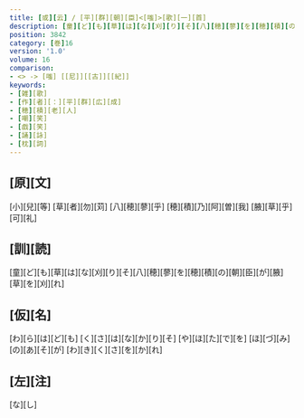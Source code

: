 ```yaml
---
title: [或][云] / [平][群][朝][臣]<[嗤]>[歌][一][首]
description: [童][ど][も][草][は][な][刈][り][そ][八][穂][蓼][を][穂][積][の][朝][臣][が][腋][草][を][刈][れ]
position: 3842
category: [巻]16
version: '1.0'
volume: 16
comparison:
- <> -> [嗤] [[尼]][[古]][[紀]]
keywords:
- [雑][歌]
- [作][者][：][平][群][広][成]
- [穂][積][老][人]
- [嘲][笑]
- [戯][笑]
- [誦][詠]
- [枕][詞]
---
```


## [原][文]

[小][兒][等] [草][者][勿][苅] [八][穂][蓼][乎] [穂][積][乃][阿][曽][我] [腋][草][乎][可][礼]

## [訓][読]

[童][ど][も][草][は][な][刈][り][そ][八][穂][蓼][を][穂][積][の][朝][臣][が][腋][草][を][刈][れ]

## [仮][名]

[わ][ら][は][ど][も] [く][さ][は][な][か][り][そ] [や][ほ][た][で][を] [ほ][づ][み][の][あ][そ][が] [わ][き][く][さ][を][か][れ]

## [左][注]

[な][し]
